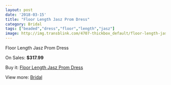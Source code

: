 ```yaml
---
layout: post
date: '2018-03-15'
title: "Floor Length Jasz Prom Dress"
category: Bridal
tags: ["beaded","dress","floor","length","jasz"]
image: http://img.transblink.com/4707-thickbox_default/floor-length-jasz-prom-dress.jpg
---
```

Floor Length Jasz Prom Dress

On Sales: **$317.99**
<a href="https://www.transblink.com/en/bridal/1468-floor-length-jasz-prom-dress.html"><amp-img layout="responsive" width="600" height="600" src="//img.transblink.com/4707-thickbox_default/floor-length-jasz-prom-dress.jpg" alt="Floor Length Jasz Prom Dress 0" /></a>
<a href="https://www.transblink.com/en/bridal/1468-floor-length-jasz-prom-dress.html"><amp-img layout="responsive" width="600" height="600" src="//img.transblink.com/4709-thickbox_default/floor-length-jasz-prom-dress.jpg" alt="Floor Length Jasz Prom Dress 1" /></a>
<a href="https://www.transblink.com/en/bridal/1468-floor-length-jasz-prom-dress.html"><amp-img layout="responsive" width="600" height="600" src="//img.transblink.com/4708-thickbox_default/floor-length-jasz-prom-dress.jpg" alt="Floor Length Jasz Prom Dress 2" /></a>

Buy it: [Floor Length Jasz Prom Dress](https://www.transblink.com/en/bridal/1468-floor-length-jasz-prom-dress.html "Floor Length Jasz Prom Dress")

View more: [Bridal](https://www.transblink.com/en/3-bridal "Bridal")